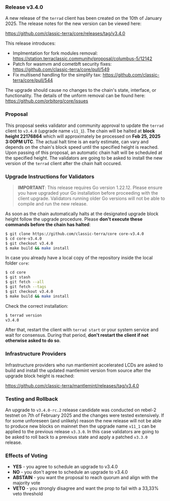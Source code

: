 ### Release v3.4.0

A new release of the `terrad` client has been created on the 10th of January 2025. The release notes for the new version can be viewed here:

https://github.com/classic-terra/core/releases/tag/v3.4.0

This release introduces:
- Implmentation for fork modules removal: https://station.terraclassic.community/proposal/columbus-5/12142
- Patch for wasmvm and cometbft security fixes: https://github.com/classic-terra/core/pull/549
- Fix multisend handling for the simplify tax: https://github.com/classic-terra/core/pull/544
 
The upgrade should cause no changes to the chain's state, interface, or functionality. The details of the unform removal can be found here: https://github.com/orbitorg/core/issues

### Proposal

This proposal seeks validator and community approval to update the `terrad` client to `v3.4.0` (upgrade name `v11_1`). The chain will be halted at **block height 22176864**  which will approximately be processed on **Feb 25, 2025 3:00PM UTC**. The actual halt time is an early estimate, can vary and depends on the chain's block speed until the specified height is reached. Upon passing of this proposal, an automatic chain halt will be scheduled at the specified height. The validators are going to be asked to install the new version of the `terrad` client after the chain halt occured.

### Upgrade Instructions for Validators

> **IMPORTANT**: This release requires Go version 1.22.12. Please ensure you have upgraded your Go installation before proceeding with the client upgrade. Validators running older Go versions will not be able to compile and run the new release.

As soon as the chain automatically halts at the designated upgrade block height follow the upgrade procedure. Please **don't execute these commands before the chain has halted**:

```bash
$ git clone https://github.com/classic-terra/core core-v3.4.0
$ cd core-v3.4.0
$ git checkout v3.4.0
$ make build && make install 
```

In case you already have a local copy of the repository inside the local folder `core`:

```bash
$ cd core
$ git stash
$ git fetch --all
$ git fetch --tags
$ git checkout v3.4.0
$ make build && make install
```

Check the correct installation:

```bash
$ terrad version
v3.4.0
```

After that, restart the client with `terrad start` or your system service and wait for consensus. During that period, **don't restart the client if not otherwise asked to do so**.

### Infrastructure Providers

Infrastructure providers who run mantlemint accelerated LCDs are asked to build and install the updated mantlemint version from source after the upgrade block height is reached:

https://github.com/classic-terra/mantlemint/releases/tag/v3.4.0

### Testing and Rollback

An upgrade to `v3.4.0-rc.2` release candidate was conducted on rebel-2 testnet on 7th of February 2025 and the changes were tested extensively. If for some unforeseen (and unlikely) reason the new release will not be able to produce new blocks on mainnet then the upgrade name `v11_1` can be applied to the previous release `v3.3.0`. In this case validators are going to be asked to roll back to a previous state and apply a patched `v3.3.0` release.

### Effects of Voting

- **YES** - you agree to schedule an upgrade to v3.4.0
- **NO** - you don't agree to schedule an upgrade to v3.4.0
- **ABSTAIN** - you want the proposal to reach quorum and align with the majority vote
- **VETO** - you strongly disagree and want the prop to fail with a 33,33% veto threshold
